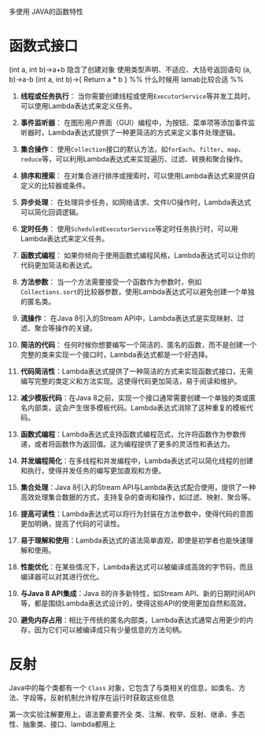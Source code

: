 多使用 JAVA的函数特性

# 函数式接口
(int a, int b)->a+b
隐含了创建对象
使用类型声明、不适应、大括号返回语句
(a, b)->a-b
(int a, int b)->{
Return a * b
}
%% 什么时候用 lamab比较合适 %%
1. **线程或任务执行**： 当你需要创建线程或使用`ExecutorService`等并发工具时，可以使用Lambda表达式来定义任务。
    
2. **事件监听器**： 在图形用户界面（GUI）编程中，为按钮、菜单项等添加事件监听器时，Lambda表达式提供了一种更简洁的方式来定义事件处理逻辑。
    
3. **集合操作**： 使用`Collection`接口的默认方法，如`forEach`、`filter`、`map`、`reduce`等，可以利用Lambda表达式来实现遍历、过滤、转换和聚合操作。
    
4. **排序和搜索**： 在对集合进行排序或搜索时，可以使用Lambda表达式来提供自定义的比较器或条件。
    
5. **异步处理**： 在处理异步任务，如网络请求、文件I/O操作时，Lambda表达式可以简化回调逻辑。
    
6. **定时任务**： 使用`ScheduledExecutorService`等定时任务执行时，可以用Lambda表达式来定义任务。
    
7. **函数式编程**： 如果你倾向于使用函数式编程风格，Lambda表达式可以让你的代码更加简洁和表达式。
    
8. **方法参数**： 当一个方法需要接受一个函数作为参数时，例如`Collections.sort`的比较器参数，使用Lambda表达式可以避免创建一个单独的匿名类。
    
9. **流操作**： 在Java 8引入的Stream API中，Lambda表达式是实现映射、过滤、聚合等操作的关键。
    
10. **简洁的代码**： 任何时候你想要编写一个简洁的、匿名的函数，而不是创建一个完整的类来实现一个接口时，Lambda表达式都是一个好选择。

1. **代码简洁性**：Lambda表达式提供了一种简洁的方式来实现函数式接口，无需编写完整的类定义和方法实现。这使得代码更加简洁，易于阅读和维护。
    
2. **减少模板代码**：在Java 8之前，实现一个接口通常需要创建一个单独的类或匿名内部类，这会产生很多模板代码。Lambda表达式消除了这种重复的模板代码。
    
3. **函数式编程**：Lambda表达式支持函数式编程范式，允许将函数作为参数传递，或者将函数作为返回值。这为编程提供了更多的灵活性和表达力。
    
4. **并发编程简化**：在多线程和并发编程中，Lambda表达式可以简化线程的创建和执行，使得并发任务的编写更加直观和方便。
    
5. **集合处理**：Java 8引入的Stream API与Lambda表达式配合使用，提供了一种高效处理集合数据的方式，支持复杂的查询和操作，如过滤、映射、聚合等。
    
6. **提高可读性**：Lambda表达式可以将行为封装在方法参数中，使得代码的意图更加明确，提高了代码的可读性。
    
7. **易于理解和使用**：Lambda表达式的语法简单直观，即使是初学者也能快速理解和使用。
    
8. **性能优化**：在某些情况下，Lambda表达式可以被编译成高效的字节码，而且编译器可以对其进行优化。
    
9. **与Java 8 API集成**：Java 8的许多新特性，如Stream API、新的日期时间API等，都是围绕Lambda表达式设计的，使得这些API的使用更加自然和高效。
    
10. **避免内存占用**：相比于传统的匿名内部类，Lambda表达式通常占用更少的内存，因为它们可以被编译成只有少量信息的方法句柄。

# 反射
Java中的每个类都有一个 `Class` 对象，它包含了与类相关的信息，如类名、方法、字段等。反射机制允许程序在运行时获取这些信息


第一次实验注解要用上，语法要素要齐全
类、注解、枚举、反射、继承、多态性、抽象类、接口、lambda都用上